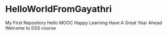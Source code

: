 # HelloWorldFromGayathri
My First Repository 
Hello MOOC 
Happy Learning
Have A  Great Year Ahead
Welcome to DSS course

